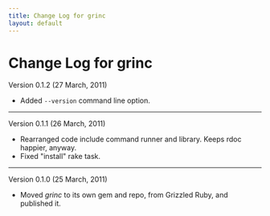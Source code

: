 ```yaml
---
title: Change Log for grinc
layout: default
---
```


# Change Log for grinc

Version 0.1.2 (27 March, 2011)

* Added `--version` command line option.

----

Version 0.1.1 (26 March, 2011)

* Rearranged code include command runner and library. Keeps rdoc happier,
  anyway.
* Fixed "install" rake task.

----

Version 0.1.0 (25 March, 2011)

* Moved *grinc* to its own gem and repo, from Grizzled Ruby, and published it.
